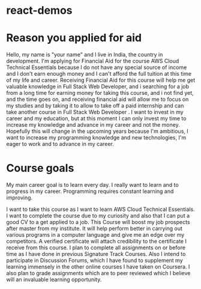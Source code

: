 # react-demos




# Reason you applied for aid

Hello, my name is "your name" and I live in India, the country in development. I'm applying for Financial Aid for the course AWS Cloud Technical Essentials because I do not have any special source of income and I don't earn enough money and I can't afford the full tuition at this time of my life and career. Receiving Financial Aid for this course will help me get valuable knowledge in Full Stack Web Developer, and i searching for a job from a long time for earning money for taking this course, and i not find yet, and the time goes on, and receiving financial aid will allow me to focus on my studies and by taking it to allow to take off a paid internship and can take another course in Full Stack Web Developer . I want to invest in my career and my education, but at this moment I can only invest my time to increase my knowledge and advance in my career and not the money. Hopefully this will change in the upcoming years because I'm ambitious, I want to increase my programming knowledge and new technologies, I'm eager to work and to advance in my career.




# Course goals
My main career goal is to learn every day. I really want to learn and to progress in my career. Programming requires constant learning and improving. 

I want to take this course as I want to learn AWS Cloud Technical Essentials. I want to complete the course due to my curiosity and also that I can put a good CV to a get applied to a job. This Course will boost my job prospects after master from my institute. It will help perform better in carrying out various programs in a computer language and give me an edge over my competitors. A verified certificate will attach credibility to the certificate I receive from this course. I plan to complete all assignments on or before time as I have done in previous Signature Track Courses. Also I intend to participate in Discussion Forums, which I have found to supplement my learning immensely in the other online courses I have taken on Coursera. I also plan to grade assignments which are to peer reviewed which I believe will an invaluable learning opportunity.
